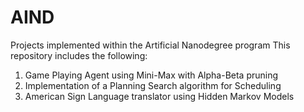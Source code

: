 # AIND
Projects implemented within the Artificial Nanodegree program
This repository includes the following:

1. Game Playing Agent using Mini-Max with Alpha-Beta pruning
2. Implementation of a Planning Search algorithm for Scheduling
3. American Sign Language translator using Hidden Markov Models
